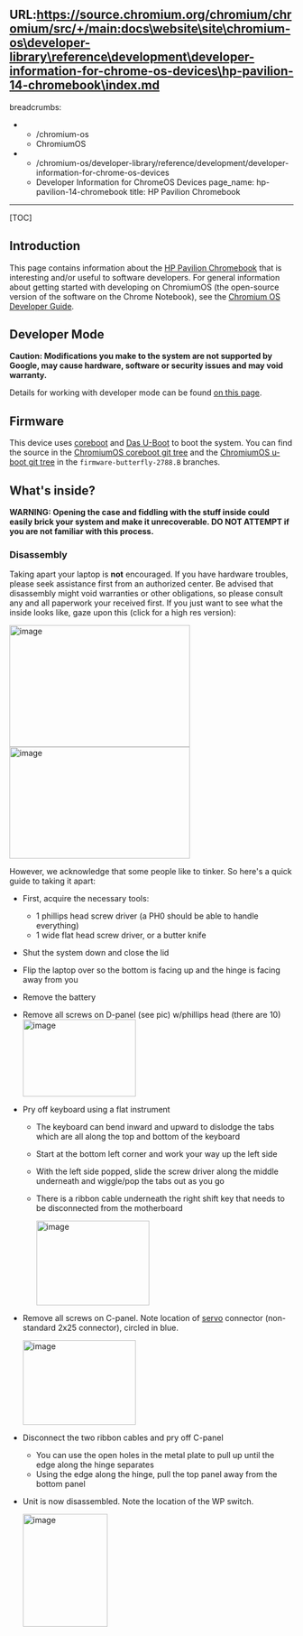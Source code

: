 URL:https://source.chromium.org/chromium/chromium/src/+/main:docs\website\site\chromium-os\developer-library\reference\development\developer-information-for-chrome-os-devices\hp-pavilion-14-chromebook\index.md
---
breadcrumbs:
- - /chromium-os
  - ChromiumOS
- - /chromium-os/developer-library/reference/development/developer-information-for-chrome-os-devices
  - Developer Information for ChromeOS Devices
page_name: hp-pavilion-14-chromebook
title: HP Pavilion Chromebook
---

[TOC]

## Introduction

This page contains information about the [HP Pavilion
Chromebook](https://www.google.com/intl/en/chrome/devices/hp-pavilion-chromebook.html)
that is interesting and/or useful to software developers. For general
information about getting started with developing on ChromiumOS (the
open-source version of the software on the Chrome Notebook), see the [Chromium
OS Developer Guide](/chromium-os/developer-guide).

## Developer Mode

**Caution: Modifications you make to the system are not supported by Google, may
cause hardware, software or security issues and may void warranty.**

Details for working with developer mode can be found [on this
page](/chromium-os/developer-library/reference/development/developer-information-for-chrome-os-devices/acer-c7-chromebook).

## Firmware

This device uses [coreboot](http://www.coreboot.org/) and [Das
U-Boot](http://www.denx.de/wiki/U-Boot) to boot the system. You can find the
source in the [ChromiumOS coreboot git
tree](https://chromium.googlesource.com/chromiumos/third_party/coreboot/+/firmware-butterfly-2788.B)
and the [ChromiumOS u-boot git
tree](https://chromium.googlesource.com/chromiumos/third_party/u-boot/+/firmware-butterfly-2788.B)
in the `firmware-butterfly-2788.B` branches.

## What's inside?

**WARNING: Opening the case and fiddling with the stuff inside could easily
brick your system and make it unrecoverable. DO NOT ATTEMPT if you are not
familiar with this process.**

### Disassembly

Taking apart your laptop is **not** encouraged. If you have hardware troubles,
please seek assistance first from an authorized center. Be advised that
disassembly might void warranties or other obligations, so please consult any
and all paperwork your received first. If you just want to see what the inside
looks like, gaze upon this (click for a high res version):

[<img alt="image"
src="butterfly-top-guts.jpg"
height=216
width=320>](./butterfly-top-guts.jpg)
[<img alt="image"
src="butterfly-bottom-guts.jpg"
height=198
width=320>](./butterfly-bottom-guts.jpg)

However, we acknowledge that some people like to tinker. So here's a quick guide
to taking it apart:

*   First, acquire the necessary tools:
    *   1 phillips head screw driver (a PH0 should be able to handle
                everything)
    *   1 wide flat head screw driver, or a butter knife
*   Shut the system down and close the lid
*   Flip the laptop over so the bottom is facing up and the hinge is
            facing away from you
*   Remove the battery
*   Remove all screws on D-panel (see pic) w/phillips head (there are
            10)[<img alt="image"
            src="butterfly-dpanel.jpg"
            height=137
            width=200>](./butterfly-dpanel.jpg)
*   Pry off keyboard using a flat instrument
    *   The keyboard can bend inward and upward to dislodge the tabs
                which are all along the top and bottom of the keyboard
    *   Start at the bottom left corner and work your way up the left
                side
    *   With the left side popped, slide the screw driver along the
                middle underneath and wiggle/pop the tabs out as you go
    *   There is a ribbon cable underneath the right shift key that
                needs to be disconnected from the motherboard

        [<img alt="image"
        src="butterfly-keyboard.jpg"
        height=150
        width=200>](./butterfly-keyboard.jpg)

*   Remove all screws on C-panel. Note location of
            [servo](/chromium-os/servo) connector (non-standard 2x25 connector),
            circled in blue.

    [<img alt="image"
    src="butterfly-cpanel.jpg"
    height=150
    width=200>](./butterfly-cpanel.jpg)

*   Disconnect the two ribbon cables and pry off C-panel
    *   You can use the open holes in the metal plate to pull up until
                the edge along the hinge separates
    *   Using the edge along the hinge, pull the top panel away from the
                bottom panel
*   Unit is now disassembled. Note the location of the WP switch.

    [<img alt="image"
    src="butterfly-top-wp.jpg"
    height=200
    width=150>](./butterfly-top-wp.jpg)
